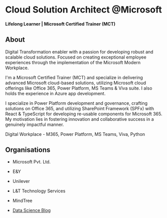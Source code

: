 # Cloud Solution Architect @Microsoft 

#### Lifelong Learner | Microsoft Certified Trainer (MCT)

## About
Digital Transformation enabler with a passion for developing robust and scalable cloud solutions. Focused on creating exceptional employee experiences through the implementation of the Microsoft Modern Workplace.

I'm a Microsoft Certified Trainer (MCT) and specialize in delivering advanced Microsoft cloud-based solutions, utilizing Microsoft cloud offerings like Office 365, Power Platform, MS Teams & Viva suite. I also holds the experience in Azure app development.

I specialize in Power Platform development and governance, crafting solutions on Office 365, and utilizing SharePoint Framework (SPFx) with React & TypeScript for developing re-usable components for Microsoft 365. My motivation lies in fostering innovation and collaborative success in a genuinely impactful manner.

Digital Workplace - M365, Power Platform, MS Teams, Viva, Python

## Organisations
- Microsoft Pvt. Ltd.						       		
- E&Y 			        		
- Unilever
- L&T Technology Services
- MindTree

- [Data Science Blog](https://medium.com/@shawhin)
